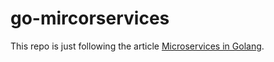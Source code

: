 # go-mircorservices

This repo is just following the article [Microservices in Golang](https://ewanvalentine.io/microservices-in-golang-part-1/).
